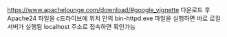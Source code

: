 https://www.apachelounge.com/download/#google_vignette
다운로드 후 Apache24 파일을 c드라이브에 위치
안의 bin-httpd.exe 파일을 실행하면 바로 로컬 서버가 실행됨
localhost 주소로 접속하면 확인가능

